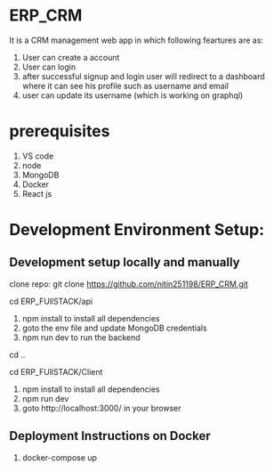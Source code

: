 # ERP_CRM

It is a CRM management web app in which following feartures are as:
1. User can create a account
2. User can login
3. after successful signup and login user will redirect to a dashboard where it can see his profile such as username and email
4. user can update its username (which is working on graphql) 


# prerequisites
1. VS code
2. node
3. MongoDB
4. Docker
5. React js

# Development Environment Setup:

## Development setup locally and manually

clone repo: git clone https://github.com/nitin251198/ERP_CRM.git

cd ERP_FUllSTACK/api 
1.  npm install to install all dependencies
2.  goto the env file and update MongoDB credentials
3.   npm run dev to run the backend

cd .. 

cd ERP_FUllSTACK/Client 

1. npm install to install all dependencies
2. npm run dev
3. goto http://localhost:3000/ in your browser


## Deployment Instructions on Docker

1. docker-compose up



